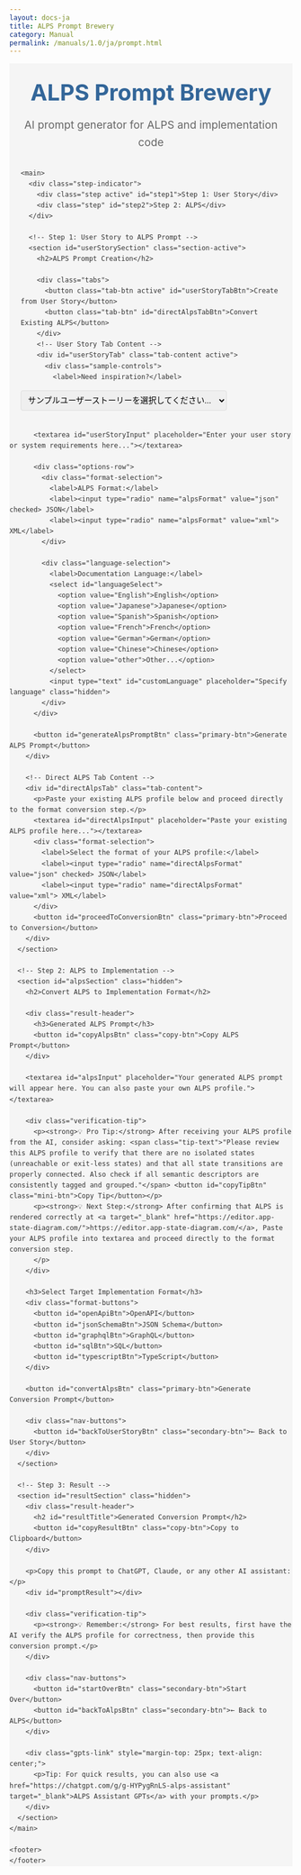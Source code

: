 ```yaml
---
layout: docs-ja
title: ALPS Prompt Brewery
category: Manual
permalink: /manuals/1.0/ja/prompt.html
---
```

<style>
  /* Common Styles */
  .alps-brewery {
    font-family: -apple-system, BlinkMacSystemFont, 'Segoe UI', Roboto, Oxygen, Ubuntu, Cantarell, 'Open Sans', 'Helvetica Neue', sans-serif;
    line-height: 1.6;
    color: #333;
    margin: 0;
    padding: 0;
    background-color: #f5f5f5;
  }
  
  .alps-brewery .container {
    max-width: 1200px;
    margin: 0 auto;
    padding: 20px;
  }
  
  .alps-brewery header {
    text-align: center;
    margin-bottom: 30px;
  }
  
  .alps-brewery .logo {
    font-size: 2.5rem;
    font-weight: bold;
    color: #336699;
    margin-bottom: 10px;
  }
  
  .alps-brewery .tagline {
    font-size: 1.2rem;
    color: #666;
  }
  
  .alps-brewery .gpts-link {
    margin-top: 10px;
    padding: 8px 12px;
    background-color: #f0f4f8;
    border-radius: 6px;
    font-size: 0.95rem;
    display: inline-block;
  }
  
  .alps-brewery .gpts-link a {
    color: #336699;
    text-decoration: none;
    font-weight: bold;
  }
  
  .alps-brewery .gpts-link a:hover {
    text-decoration: underline;
  }
  
  .alps-brewery main {
    background-color: white;
    border-radius: 8px;
    box-shadow: 0 2px 10px rgba(0, 0, 0, 0.1);
    padding: 20px 30px;
    margin-bottom: 40px;
  }
  
  .alps-brewery h1, .alps-brewery h2, .alps-brewery h3 {
    color: #336699;
    margin-top: 0;
  }
  
  .alps-brewery textarea {
    width: 100%;
    min-height: 200px;
    padding: 12px;
    border: 1px solid #ddd;
    border-radius: 4px;
    margin-bottom: 15px;
    font-family: monospace;
    font-size: 14px;
    resize: vertical;
  }
  
  .alps-brewery button {
    background-color: #336699;
    color: white;
    border: none;
    padding: 10px 15px;
    border-radius: 4px;
    cursor: pointer;
    font-size: 1rem;
    transition: background-color 0.2s;
  }
  
  .alps-brewery button:hover {
    background-color: #254e77;
  }
  
  .alps-brewery button.selected {
    background-color: #254e77;
    box-shadow: 0 0 0 2px rgba(37, 78, 119, 0.5);
  }
  
  .alps-brewery button.secondary-btn {
    background-color: #6c757d;
  }
  
  .alps-brewery button.secondary-btn:hover {
    background-color: #5a6268;
  }
  
  .alps-brewery button.copy-btn {
    background-color: #4CAF50;
    font-size: 0.9rem;
    padding: 6px 12px;
  }
  
  .alps-brewery button.copy-btn:hover {
    background-color: #3e8e41;
  }
  
  .alps-brewery .hidden {
    display: none;
  }
  
  .alps-brewery footer {
    text-align: center;
    margin-top: 20px;
    color: #666;
    font-size: 0.9rem;
  }
  
  /* Step Indicator */
  .alps-brewery .step-indicator {
    display: flex;
    justify-content: center;
    margin-bottom: 20px;
  }
  
  .alps-brewery .step {
    width: 180px;
    padding: 10px;
    text-align: center;
    background-color: #e9ecef;
    position: relative;
    z-index: 1;
  }
  
  .alps-brewery .step:not(:last-child):after {
    content: '';
    position: absolute;
    top: 50%;
    right: -15px;
    width: 30px;
    height: 2px;
    background-color: #e9ecef;
    z-index: 0;
  }
  
  .alps-brewery .step.active {
    background-color: #336699;
    color: white;
    font-weight: bold;
  }
  
  .alps-brewery .step.active:not(:last-child):after {
    background-color: #336699;
  }
  
  /* Tabs */
  .alps-brewery .tabs {
    display: flex;
    margin-bottom: 20px;
    border-bottom: 1px solid #ddd;
  }
  
  .alps-brewery .tab-btn {
    padding: 10px 20px;
    background-color: #f0f0f0;
    border: 1px solid #ddd;
    border-bottom: none;
    margin-right: 5px;
    border-radius: 5px 5px 0 0;
    cursor: pointer;
    font-weight: normal;
  }
  
  .alps-brewery .tab-btn.active {
    background-color: #336699;
    color: white;
    border-color: #336699;
    font-weight: bold;
  }
  
  .alps-brewery .tab-content {
    display: none;
    padding-top: 15px;
  }
  
  .alps-brewery .tab-content.active {
    display: block;
  }
  
  /* Section Controls */
  .alps-brewery .options-row {
    display: flex;
    justify-content: space-between;
    margin-bottom: 20px;
    flex-wrap: wrap;
    gap: 15px;
  }
  
  .alps-brewery .format-selection, .alps-brewery .language-selection {
    margin-bottom: 15px;
  }
  
  .alps-brewery .format-selection label, .alps-brewery .language-selection label {
    margin-right: 10px;
  }
  
  .alps-brewery select, .alps-brewery input[type="text"] {
    padding: 8px;
    border: 1px solid #ddd;
    border-radius: 4px;
    font-size: 0.9rem;
  }
  
  .alps-brewery .sample-controls {
    margin-bottom: 15px;
  }
  
  .alps-brewery .sample-controls select {
    width: 100%;
    max-width: 300px;
  }
  
  /* Format Buttons */
  .alps-brewery .format-buttons {
    display: flex;
    flex-wrap: wrap;
    gap: 10px;
    margin-bottom: 20px;
  }
  
  /* Result Section */
  .alps-brewery .result-header {
    display: flex;
    justify-content: space-between;
    align-items: center;
    margin-bottom: 10px;
  }
  
  .alps-brewery .verification-tip {
    background-color: #f8f9fa;
    border-left: 4px solid #336699;
    padding: 10px 15px;
    margin: 15px 0;
    font-size: 0.95rem;
  }
  
  .alps-brewery .verification-tip .tip-text {
    background-color: #eef1f7;
    padding: 3px 6px;
    border-radius: 3px;
    font-family: monospace;
  }
  
  .alps-brewery .mini-btn {
    background-color: #4CAF50;
    color: white;
    border: none;
    border-radius: 3px;
    padding: 3px 8px;
    font-size: 0.8rem;
    cursor: pointer;
    margin-left: 5px;
    vertical-align: middle;
  }
  
  .alps-brewery .mini-btn:hover {
    background-color: #3e8e41;
  }
  
  .alps-brewery #promptResult {
    width: 100%;
    min-height: 200px;
    padding: 12px;
    border: 1px solid #ddd;
    border-radius: 4px;
    background-color: #f9f9f9;
    white-space: pre-wrap;
    font-family: monospace;
    font-size: 14px;
    overflow-y: auto;
    margin-bottom: 20px;
  }
  
  /* Navigation Buttons */
  .alps-brewery .nav-buttons {
    display: flex;
    justify-content: space-between;
    margin-top: 20px;
  }
</style>

<div class="alps-brewery">
  <div class="container">
    <header>
      <div class="logo">ALPS Prompt Brewery</div>
      <div class="tagline">AI prompt generator for ALPS and implementation code</div>
    </header>

    <main>
      <div class="step-indicator">
        <div class="step active" id="step1">Step 1: User Story</div>
        <div class="step" id="step2">Step 2: ALPS</div>
      </div>
      
      <!-- Step 1: User Story to ALPS Prompt -->
      <section id="userStorySection" class="section-active">
        <h2>ALPS Prompt Creation</h2>
        
        <div class="tabs">
          <button class="tab-btn active" id="userStoryTabBtn">Create from User Story</button>
          <button class="tab-btn" id="directAlpsTabBtn">Convert Existing ALPS</button>
        </div>
        <!-- User Story Tab Content -->
        <div id="userStoryTab" class="tab-content active">
          <div class="sample-controls">
            <label>Need inspiration?</label>
<select id="sampleStorySelect">
  <option value="">サンプルユーザーストーリーを選択してください...</option>
  <optgroup label="ビジネスアプリケーション">
    <option value="ecommerce">Eコマース商品管理</option>
    <option value="taskapp">タスク管理アプリ</option>
    <option value="restaurant">レストラン予約システム</option>
  </optgroup>
  <optgroup label="コンテンツ・情報システム">
    <option value="blog">ブログシステム</option>
    <option value="library">図書館管理システム</option>
    <option value="lms">学習管理システム（LMS）</option>
  </optgroup>
  <optgroup label="サービス業">
    <option value="travel">旅行予約システム</option>
    <option value="events">イベント管理プラットフォーム</option>
    <option value="healthcare">医療患者管理</option>
  </optgroup>
</select>
          </div>
          
          <textarea id="userStoryInput" placeholder="Enter your user story or system requirements here..."></textarea>
          
          <div class="options-row">
            <div class="format-selection">
              <label>ALPS Format:</label>
              <label><input type="radio" name="alpsFormat" value="json" checked> JSON</label>
              <label><input type="radio" name="alpsFormat" value="xml"> XML</label>
            </div>
            
            <div class="language-selection">
              <label>Documentation Language:</label>
              <select id="languageSelect">
                <option value="English">English</option>
                <option value="Japanese">Japanese</option>
                <option value="Spanish">Spanish</option>
                <option value="French">French</option>
                <option value="German">German</option>
                <option value="Chinese">Chinese</option>
                <option value="other">Other...</option>
              </select>
              <input type="text" id="customLanguage" placeholder="Specify language" class="hidden">
            </div>
          </div>
          
          <button id="generateAlpsPromptBtn" class="primary-btn">Generate ALPS Prompt</button>
        </div>
        
        <!-- Direct ALPS Tab Content -->
        <div id="directAlpsTab" class="tab-content">
          <p>Paste your existing ALPS profile below and proceed directly to the format conversion step.</p>
          <textarea id="directAlpsInput" placeholder="Paste your existing ALPS profile here..."></textarea>
          <div class="format-selection">
            <label>Select the format of your ALPS profile:</label>
            <label><input type="radio" name="directAlpsFormat" value="json" checked> JSON</label>
            <label><input type="radio" name="directAlpsFormat" value="xml"> XML</label>
          </div>
          <button id="proceedToConversionBtn" class="primary-btn">Proceed to Conversion</button>
        </div>
      </section>
      
      <!-- Step 2: ALPS to Implementation -->
      <section id="alpsSection" class="hidden">
        <h2>Convert ALPS to Implementation Format</h2>
        
        <div class="result-header">
          <h3>Generated ALPS Prompt</h3>
          <button id="copyAlpsBtn" class="copy-btn">Copy ALPS Prompt</button>
        </div>
        
        <textarea id="alpsInput" placeholder="Your generated ALPS prompt will appear here. You can also paste your own ALPS profile."></textarea>
        
        <div class="verification-tip">
          <p><strong>💡 Pro Tip:</strong> After receiving your ALPS profile from the AI, consider asking: <span class="tip-text">"Please review this ALPS profile to verify that there are no isolated states (unreachable or exit-less states) and that all state transitions are properly connected. Also check if all semantic descriptors are consistently tagged and grouped."</span> <button id="copyTipBtn" class="mini-btn">Copy Tip</button></p>
          <p><strong>💡 Next Step:</strong> After confirming that ALPS is rendered correctly at <a target="_blank" href="https://editor.app-state-diagram.com/">https://editor.app-state-diagram.com/</a>, Paste your ALPS profile into textarea and proceed directly to the format conversion step. 
          </p>
        </div>
        
        <h3>Select Target Implementation Format</h3>
        <div class="format-buttons">
          <button id="openApiBtn">OpenAPI</button>
          <button id="jsonSchemaBtn">JSON Schema</button>
          <button id="graphqlBtn">GraphQL</button>
          <button id="sqlBtn">SQL</button>
          <button id="typescriptBtn">TypeScript</button>
        </div>
        
        <button id="convertAlpsBtn" class="primary-btn">Generate Conversion Prompt</button>
        
        <div class="nav-buttons">
          <button id="backToUserStoryBtn" class="secondary-btn">← Back to User Story</button>
        </div>
      </section>
      
      <!-- Step 3: Result -->
      <section id="resultSection" class="hidden">
        <div class="result-header">
          <h2 id="resultTitle">Generated Conversion Prompt</h2>
          <button id="copyResultBtn" class="copy-btn">Copy to Clipboard</button>
        </div>
        
        <p>Copy this prompt to ChatGPT, Claude, or any other AI assistant:</p>
        <div id="promptResult"></div>
        
        <div class="verification-tip">
          <p><strong>💡 Remember:</strong> For best results, first have the AI verify the ALPS profile for correctness, then provide this conversion prompt.</p>
        </div>
        
        <div class="nav-buttons">
          <button id="startOverBtn" class="secondary-btn">Start Over</button>
          <button id="backToAlpsBtn" class="secondary-btn">← Back to ALPS</button>
        </div>
        
        <div class="gpts-link" style="margin-top: 25px; text-align: center;">
          <p>Tip: For quick results, you can also use <a href="https://chatgpt.com/g/g-HYPygRnLS-alps-assistant" target="_blank">ALPS Assistant GPTs</a> with your prompts.</p>
        </div>
      </section>
    </main>
    
    <footer>
    </footer>
  </div>
</div>

<script>
  document.addEventListener('DOMContentLoaded', function() {
    // Elements
    const userStoryInput = document.getElementById('userStoryInput');
    const alpsInput = document.getElementById('alpsInput');
    const promptResult = document.getElementById('promptResult');
    const resultTitle = document.getElementById('resultTitle');
    
    // Sections
    const userStorySection = document.getElementById('userStorySection');
    const alpsSection = document.getElementById('alpsSection');
    const resultSection = document.getElementById('resultSection');
    
    // Step indicators
    const step1 = document.getElementById('step1');
    const step2 = document.getElementById('step2');
    const step3 = document.getElementById('step3');
    
    // Buttons
    const generateAlpsPromptBtn = document.getElementById('generateAlpsPromptBtn');
    const convertAlpsBtn = document.getElementById('convertAlpsBtn');
    const copyAlpsBtn = document.getElementById('copyAlpsBtn');
    const copyResultBtn = document.getElementById('copyResultBtn');
    const backToUserStoryBtn = document.getElementById('backToUserStoryBtn');
    const backToAlpsBtn = document.getElementById('backToAlpsBtn');
    const startOverBtn = document.getElementById('startOverBtn');
    
    // Format buttons
    const openApiBtn = document.getElementById('openApiBtn');
    const jsonSchemaBtn = document.getElementById('jsonSchemaBtn');
    const graphqlBtn = document.getElementById('graphqlBtn');
    const sqlBtn = document.getElementById('sqlBtn');
    const typescriptBtn = document.getElementById('typescriptBtn');
    
    // サンプルユーザーストーリー
const sampleStories = {
  'ecommerce': `ストア所有者として、商品在庫を管理したいです。
商品には、名前、説明、価格、カテゴリ、在庫数量があります。
新しい商品を追加し、既存の商品を更新し、廃止された商品を削除する必要があります。
顧客はカテゴリ別に商品を閲覧し、商品の詳細を確認できるようにする必要があります。`,
  
  'taskapp': `プロジェクトマネージャーとして、タスク追跡システムが必要です。
タスクにはタイトル、説明、期限、優先度、担当ユーザーがあります。
ユーザーはタスクを作成し、ステータスを更新し、完了としてマークできる必要があります。
システムはステータスまたは担当ユーザーでフィルタリングされたタスクリストを表示する必要があります。`,
  
  'blog': `コンテンツ作成者として、ブログ管理システムが必要です。
記事にはタイトル、内容、公開日、タグ、著者があります。
下書きを作成し、記事を公開し、コメントを管理したいです。
読者はタグまたは著者別に記事を閲覧し、コメントを残すことができる必要があります。`,
  
  'travel': `旅行代理店として、予約管理システムが必要です。
旅行には目的地、出発/到着日、交通手段、宿泊施設があります。
顧客には個人情報、支払い情報、旅行の好みがあります。
エージェントは利用可能な旅行を検索し、予約を行い、旅程を管理できる必要があります。
システムは予約状況、支払い、確認通知の送信を追跡する必要があります。`,
  
  'healthcare': `クリニック管理者として、患者管理システムが必要です。
患者には個人情報、医療履歴、保険の詳細があります。
予約には日付、時間、医師、患者、ステータスがあります。
医療スタッフは予約をスケジュールし、診断を記録し、処方箋を管理する必要があります。
患者は自分の医療記録と今後の予約を確認できる必要があります。`,
  
  'events': `イベントプランナーとして、イベント管理プラットフォームが必要です。
イベントには名前、会場、日付、時間、収容人数、チケットタイプがあります。
参加者はチケットを購入し、セッションに登録し、フィードバックを残すことができます。
主催者は会場、スピーカー、スケジュール、チケット販売を管理する必要があります。
システムはチェックイン、リマインダーの送信、出席レポートの生成をサポートする必要があります。`,
  
  'library': `図書館員として、図書館管理システムが必要です。
本にはタイトル、著者、ジャンル、ISBN、出版日、利用可能状況があります。
会員には個人情報、借りている本、貸出履歴を含むアカウントがあります。
図書館員は本をカタログ化し、貸出と返却を処理し、予約を管理する必要があります。
会員はカタログを検索し、本を予約し、アカウント状況を確認できる必要があります。`,
  
  'restaurant': `レストラン所有者として、予約と注文システムが必要です。
テーブルには収容人数、場所、利用可能状況があります。
メニュー項目には名前、説明、価格、カテゴリ、食事制限情報があります。
スタッフは予約を管理し、注文を受け、支払いを処理する必要があります。
顧客はテーブルを予約し、メニューを閲覧し、注文を行うことができる必要があります。`,
  
  'lms': `## 学習管理システム（LMS）

### 主要ユーザー
1. **学生**: コースに登録し、コンテンツにアクセスし、課題を提出する個人
2. **講師**: コースを作成・管理し、学生の進捗を評価する教育者
3. **管理者**: システム全体を監督し、ユーザーアカウントとコースカタログを管理する人々

### コース・コンテンツ管理
- **講師として**、タイトル、説明、カテゴリ、開始/終了日、登録定員、難易度などのメタデータを持つコースを作成したいです。
- **講師として**、コンテンツを論理的な順序で整理するためにコースにモジュールやセクションを追加したいです。
- **講師として**、テキスト、ビデオ、音声、PDF、スライドショー、インタラクティブなHTML要素など、様々な形式の教材をアップロードしたいです。
- **講師として**、コースコンテンツをドラフトモードで作成し、公開前にプレビューしたいです。
- **管理者として**、コース全体のカタログを閲覧し、カテゴリ、講師、ステータス（アクティブ、プライベート、アーカイブ）でフィルタリングしたいです。

### 登録・進捗追跡
- **学生として**、利用可能なコースを閲覧し、詳細を確認してから登録したいです。
- **学生として**、自分の進捗を追跡し、完了したモジュールと次に何があるかを確認したいです。
- **学生として**、登録前に必要なスキルや予備知識を理解するためにコースの前提条件を確認したいです。
- **講師として**、学生の登録・登録解除を行い、個人またはクラス全体のコース開始/終了日の延長を設定したいです。
- **講師として**、ダッシュボードでクラス全体の進捗を確認し、遅れている学生を特定したいです。

### 評価・フィードバック
- **講師として**、多肢選択、記述、ファイルアップロード、プログラミング課題など、様々なタイプの課題やテストを作成したいです。
- **講師として**、採点基準（ルーブリック）を設定し、課題に詳細なフィードバックを提供したいです。
- **学生として**、課題を提出し、必要に応じて締め切り前に再提出したいです。
- **学生として**、自分の成績とフィードバックを確認し、必要に応じて講師に質問したいです。
- **講師として**、成績簿を管理し、各学生の総合成績を計算したいです。

### コミュニケーション・コラボレーション
- **学生として**、ディスカッションフォーラムで質問を投稿し、他の学生や講師から回答を受け取りたいです。
- **講師として**、クラス全体または個々の学生に通知やアナウンスを送信したいです。
- **学生として**、他の学生との共同作業のための共有ワークスペースを持つグループプロジェクトに参加したいです。
- **すべてのユーザーとして**、システム内でメッセージを送受信し、添付ファイルを共有したいです。
- **講師として**、リアルタイムのウェビナーやオンラインセッションをスケジュールし、録画を保存して学生が後からアクセスできるようにしたいです。

### レポート・分析
- **講師として**、学生のエンゲージメントとアクティビティ（ログイン頻度、閲覧したコンテンツ、課題完了までの時間）に関する分析を確認したいです。
- **管理者として**、プラットフォーム全体の使用状況とパフォーマンスメトリクスを確認したいです。
- **管理者として**、登録傾向、完了率、満足度評価に関するレポートを生成したいです。
- **講師として**、外部分析ツールで使用するために学生のパフォーマンスデータをエクスポートしたいです。

### アクセシビリティ・ローカライゼーション
- **すべてのユーザーとして**、システムとの対話のためのインターフェース言語を選択したいです。
- **学生として**、視覚または聴覚障害のためのアクセシビリティ機能を使用したいです。
- **講師として**、キャプションや代替テキストなどのアクセシビリティ要素をコンテンツに追加したいです。

### モバイル・オフラインアクセス
- **学生として**、モバイルデバイスからコースにアクセスし、スマートフォンやタブレットで快適に学習したいです。
- **学生として**、インターネット接続なしでオフライン学習のためにコンテンツをダウンロードしたいです。
- **講師として**、学生のエンゲージメントを高めるためにモバイルアプリを通じて通知を送信したいです。`
};
    
    // ALPS guide content
    const alpsGuide = `## ‼️ Important: JSON Format Guidelines ‼️

1. Write each descriptor on a single line (mandatory).
2. Only indent and line-break descriptors if they contain other descriptors.
3. All nested descriptors must reference their parent with \`href\`.

\`\`\`json
{"$schema": "https://alps-io.github.io/schemas/alps.json", "alps": {"version": "1.0", "descriptor": [
{"id": "name", "title": "Name", "def": "https://schema.org/name"},
{"id": "email", "title": "Email", "def": "https://schema.org/email"},
{"id": "User", "title": "User Profile", "descriptor": [
  {"href": "#name"},
  {"href": "#email"}
]},
{"id": "UserList", "title": "User List", "descriptor": [
  {"href": "#User"},
  {"href": "#goUser"},
  {"href": "#doCreateUser"}
]},
{"id": "goUser", "type": "safe", "title": "View User Details", "rt": "#User"},
{"id": "doCreateUser", "type": "unsafe", "title": "Create User", "rt": "#UserList"}
]}}
\`\`\`

## XML Format Guidelines

- Use indentation to indicate hierarchy.
- Write each element on a single line.

\`\`\`xml
<alps version="1.0"
  xmlns:xsi="http://www.w3.org/2001/XMLSchema-instance"
  xsi:noNamespaceSchemaLocation="https://alps-io.github.io/schemas/alps.xsd">
</alps>
\`\`\`

## Structuring Semantic Descriptors

Organize into the following three blocks. Each descriptor must either reference or contain other descriptors:

1. Semantic Definitions (Ontology)
   - Define basic elements (lowerCamelCase).
   - Always specify \`def\` as a full URL if there's a Schema.org definition.
   - Add a \`title\` to all descriptors.
   - Include \`doc\` only if necessary.
   - Each defined element must be referenced by at least one taxonomy state.

2. Containment Relationships (Taxonomy)
   - Descriptors representing states use UpperCamelCase.
   - Use \`href\` for referencing elements (direct definition via \`id\` is not allowed).
   - Each application state includes:
     * Elements displayed/used in the state (defined in the ontology).
     * Actions that can be performed (defined in choreography).
   - Use \`doc\` for additional details if needed.
   - Each taxonomy must either contain or transition to other taxonomies.

3. State Transitions (Choreography)
   - Define transition actions.
   - Select the appropriate \`type\` attribute.
   - Specify the transition destination (\`rt\`).
   - Use \`href\` to refer to necessary data items.
   - Each operation must be referenced by at least one taxonomy state.`;
    
    // Conversion prompt templates
    const conversionPrompts = {
      'OpenAPI': `**Task:** Convert this ALPS profile into a comprehensive OpenAPI 3.1 specification.

**Key Instructions:**

1. **State to Endpoint Mapping:**
   - Map each semantic state to a resource endpoint
   - Use tag attributes to organize endpoints into logical groups
   - Apply proper REST principles (plural nouns for collections, etc.)

2. **Transition Operations:**
   - Convert transitions with specific type attributes:
     - \`safe\` → GET operations
     - \`unsafe\` → POST operations 
     - \`idempotent\` → PUT/PATCH operations
     - Include DELETE operations for removal actions
   - Use appropriate HTTP status codes (200, 201, 204, 400, 404, etc.)

3. **Schema Definitions:**
   - Build schemas from semantic descriptors
   - Include all properties referenced in state descriptors
   - Use Schema.org definitions when available via \`def\` attributes
   - Apply proper validation constraints based on domain knowledge
   - Create both request and response schemas

4. **Complete Documentation:**
   - Use titles as summary descriptions
   - Convert doc attributes to detailed descriptions
   - Include examples for each operation
   - Document error responses and handling

5. **Consistent Design:**
   - Apply query parameters for filtering, sorting, pagination
   - Use path parameters for resource identifiers
   - Include security schemes appropriate for the domain
   - Ensure all endpoints have complete request/response documentation

**Output Format:** Provide YAML format with appropriate indentation and organization.`,
      
      'JSON Schema': `**Task:** Convert this ALPS profile into a comprehensive JSON Schema that accurately captures all data structures.

**Key Instructions:**

1. **Semantic Descriptors:**
   - Create type definitions for each semantic descriptor
   - Use $defs for proper schema reusability
   - Follow semantic descriptor hierarchies when defining nested structures
   - Use \`$ref\` to reference repeated structures

2. **Type & Format Selection:**
   - Choose appropriate types (string, number, integer, boolean, object, array)
   - Apply formats based on semantic meaning (date-time, email, uri, etc.)
   - For descriptors with Schema.org definitions, infer types from those definitions
   - Include multitype properties where appropriate

3. **Validation Rules:**
   - Add property constraints:
     - Strings: minLength, maxLength, pattern
     - Numbers: minimum, maximum, multipleOf
     - Arrays: minItems, maxItems, uniqueItems
     - Objects: required, additionalProperties
   - Define enumerations for constrained values

4. **Documentation & Metadata:**
   - Include title from the ALPS descriptor
   - Add description from doc attributes
   - Provide examples of valid data
   - Add $schema reference for validation

5. **Design Patterns:**
   - Use oneOf/anyOf for polymorphic structures
   - Create composition patterns with allOf when appropriate
   - Add conditional validation with if/then/else where needed

**Output Format:** Provide properly formatted JSON with appropriate indentation.`,
      
'GraphQL': `**Task:** Convert this ALPS profile into a complete GraphQL schema with operations and resolvers.

**Key Instructions:**

1. **Type Definitions:**
   - Create GraphQL types for each semantic descriptor
   - Define scalars based on data nature (String, Int, Float, Boolean, ID)
   - Create custom scalars for special formats (DateTime, Email, URL)
   - Structure relationships using proper GraphQL object connections

2. **Query Operations:**
   - Create queries from \`safe\` transitions
   - Implement filtering, sorting, and pagination for collection queries
   - Design nested queries that follow the semantic connections
   - Support efficient graph traversal with proper resolver planning

3. **Mutation Operations:**
   - Create mutations from \`unsafe\` and \`idempotent\` transitions
   - Define input types for creating and updating resources
   - Implement proper error handling and return types
   - Return modified objects from mutations for efficient client updates

4. **Schema Organization:**
   - Use GraphQL directives for documentation and validation
   - Group related operations based on ALPS tag attributes
   - Design consistent naming patterns across the schema
   - Implement interfaces for shared structures

5. **Advanced Features:**
   - Add subscription operations for real-time updates where appropriate
   - Implement union types for polymorphic responses
   - Design proper pagination with cursor-based approaches
   - Add custom directives for authorization and caching hints

**Output Format:** Provide the schema in SDL (Schema Definition Language) format, along with example operations and resolver patterns.`,
      
      'SQL': `**Task:** Convert this ALPS profile into a comprehensive SQL database schema with tables, relationships, and key operations.

**Key Instructions:**

1. **Table Structure:**
   - Create tables for main semantic descriptors
   - Define appropriate column types based on semantic meaning
   - Implement proper primary keys and indexes
   - Add foreign key constraints for relationships
   - Include CHECK constraints for data validation

2. **Relationship Modeling:**
   - Identify one-to-many, many-to-many, and one-to-one relationships
   - Create junction tables for many-to-many relationships
   - Implement proper ON DELETE/UPDATE behavior for referential integrity
   - Use appropriate naming conventions for relationship columns

3. **Data Operations:**
   - Create SELECT queries for \`safe\` transitions
   - Implement INSERT statements for \`unsafe\` transitions
   - Design UPDATE operations for \`idempotent\` transitions
   - Add DELETE operations where appropriate
   - Include stored procedures for complex operations

4. **Advanced Database Features:**
   - Design appropriate indexes for performance
   - Create views for common query patterns
   - Implement triggers for data integrity and auditing
   - Add computed columns for derived properties
   - Consider partitioning for large tables

5. **Completeness & Standards:**
   - Follow SQL standards for portability
   - Include documentation as comments
   - Create role-based permissions aligned with the domain
   - Design for transaction safety
   - Include data migration considerations

**Output Format:** Provide SQL DDL statements for schema creation, followed by example DML operations.`,
      
      'TypeScript': `**Task:** Convert this ALPS profile into a comprehensive TypeScript type system with interfaces, classes, and utility types.

**Key Instructions:**

1. **Core Type Definitions:**
   - Create interfaces for each semantic descriptor
   - Use proper TypeScript types (string, number, boolean, Date, etc.)
   - Implement inheritance for related types
   - Define enums for constrained values
   - Add JSDoc comments from ALPS documentation

2. **Type Relationships:**
   - Design composition patterns for nested structures
   - Create utility types for operations (Partial<T>, Pick<T>, etc.)
   - Implement generics for reusable patterns
   - Define index signatures for dynamic properties
   - Use union and intersection types appropriately

3. **API Integration:**
   - Create request and response interfaces
   - Implement service interfaces with typed methods
   - Design error handling with typed exceptions
   - Add validation decorators if using class-validator
   - Structure according to ALPS tag groupings

4. **Advanced TypeScript Features:**
   - Use conditional types for complex logic
   - Implement mapped types for transformations
   - Add template literal types for string patterns
   - Define type guards for runtime type checking
   - Use const assertions for literal values

5. **Code Organization:**
   - Structure code into modules based on ALPS tags
   - Create barrel exports for simplified imports
   - Design for tree-shaking and code splitting
   - Add examples of type usage
   - Include TypeScript configuration recommendations

**Output Format:** Provide well-organized TypeScript code with proper imports and exports.`
    };
    
    // Tab switching functionality
    document.getElementById('userStoryTabBtn').addEventListener('click', function() {
      document.getElementById('userStoryTab').classList.add('active');
      document.getElementById('directAlpsTab').classList.remove('active');
      this.classList.add('active');
      document.getElementById('directAlpsTabBtn').classList.remove('active');
    });
    
    document.getElementById('directAlpsTabBtn').addEventListener('click', function() {
      document.getElementById('directAlpsTab').classList.add('active');
      document.getElementById('userStoryTab').classList.remove('active');
      this.classList.add('active');
      document.getElementById('userStoryTabBtn').classList.remove('active');
    });
    
    // STEP 1: Sample story handling
    document.getElementById('sampleStorySelect').addEventListener('change', function() {
      if (this.value) {
        userStoryInput.value = sampleStories[this.value];
      }
    });
    
    // Custom language handling
    document.getElementById('languageSelect').addEventListener('change', function() {
      const customLanguageInput = document.getElementById('customLanguage');
      if (this.value === 'other') {
        customLanguageInput.classList.remove('hidden');
      } else {
        customLanguageInput.classList.add('hidden');
      }
    });
    
    // Generate ALPS Prompt button (from user story)
    generateAlpsPromptBtn.addEventListener('click', function() {
      if (userStoryInput.value.trim() === '') {
        alert('Please enter a user story.');
        return;
      }
      
      const format = document.querySelector('input[name="alpsFormat"]:checked').value;
      const language = getSelectedLanguage();
      
      // Generate ALPS prompt
      const alpsPrompt = generateAlpsPrompt(userStoryInput.value, format, language);
      alpsInput.value = alpsPrompt;
      
      // Move to Step 2
      userStorySection.classList.add('hidden');
      alpsSection.classList.remove('hidden');
      
      step1.classList.remove('active');
      step2.classList.add('active');
    });
    
    // Proceed to conversion button (from direct ALPS input)
    document.getElementById('proceedToConversionBtn').addEventListener('click', function() {
      const directAlpsInput = document.getElementById('directAlpsInput');
      
      if (directAlpsInput.value.trim() === '') {
        alert('Please enter an ALPS profile.');
        return;
      }
      
      // Transfer direct ALPS input to the conversion section
      alpsInput.value = directAlpsInput.value;
      
      // Move directly to Step 2
      userStorySection.classList.add('hidden');
      alpsSection.classList.remove('hidden');
      
      step1.classList.remove('active');
      step2.classList.add('active');
    });
    
    // STEP 2: Format selection handling
    let selectedFormat = null;
    
    openApiBtn.addEventListener('click', () => selectFormat('OpenAPI', openApiBtn));
    jsonSchemaBtn.addEventListener('click', () => selectFormat('JSON Schema', jsonSchemaBtn));
    graphqlBtn.addEventListener('click', () => selectFormat('GraphQL', graphqlBtn));
    sqlBtn.addEventListener('click', () => selectFormat('SQL', sqlBtn));
    typescriptBtn.addEventListener('click', () => selectFormat('TypeScript', typescriptBtn));
    
    function selectFormat(format, button) {
      selectedFormat = format;
      
      // Update UI to show selected format
      document.querySelectorAll('.format-buttons button').forEach(btn => {
        btn.classList.remove('selected');
      });
      button.classList.add('selected');
    }
    
    // Convert ALPS button
    convertAlpsBtn.addEventListener('click', function() {
      if (alpsInput.value.trim() === '') {
        alert('Please generate or paste an ALPS profile.');
        return;
      }
      
      if (!selectedFormat) {
        alert('Please select a format to convert to.');
        return;
      }
      
      // Generate conversion prompt
      const conversionPrompt = conversionPrompts[selectedFormat] + 
        '\n\n_YOUR_ALPS_HERE_\n\n```\n' + alpsInput.value + '\n```';
      
      promptResult.textContent = conversionPrompt;
      resultTitle.textContent = `${selectedFormat} Conversion Prompt`;
      
      // Move to Step 3
      alpsSection.classList.add('hidden');
      resultSection.classList.remove('hidden');
      
      step2.classList.remove('active');
      step3.classList.add('active');
    });
    
    // Navigation buttons
    backToUserStoryBtn.addEventListener('click', function() {
      alpsSection.classList.add('hidden');
      userStorySection.classList.remove('hidden');
      
      step2.classList.remove('active');
      step1.classList.add('active');
    });
    
    backToAlpsBtn.addEventListener('click', function() {
      resultSection.classList.add('hidden');
      alpsSection.classList.remove('hidden');
      
      step3.classList.remove('active');
      step2.classList.add('active');
    });
    
    startOverBtn.addEventListener('click', function() {
      resultSection.classList.add('hidden');
      userStorySection.classList.remove('hidden');
      
      step3.classList.remove('active');
      step1.classList.add('active');
      step2.classList.remove('active');
      
      // Reset selections
      selectedFormat = null;
      document.querySelectorAll('.format-buttons button').forEach(btn => {
        btn.classList.remove('selected');
      });
    });
    
    // Copy buttons
    copyAlpsBtn.addEventListener('click', function() {
      copyToClipboard(alpsInput.value, copyAlpsBtn);
    });
    
    copyResultBtn.addEventListener('click', function() {
      copyToClipboard(promptResult.textContent, copyResultBtn);
    });
    
    // Copy verification tip
    document.getElementById('copyTipBtn').addEventListener('click', function() {
      const tipText = "Please review this ALPS profile to verify that there are no isolated states (unreachable or exit-less states) and that all state transitions are properly connected. Also check if all semantic descriptors are consistently tagged and grouped.";
      copyToClipboard(tipText, this);
    });
    
    // Helper functions
    function getSelectedLanguage() {
      const languageSelect = document.getElementById('languageSelect');
      if (languageSelect.value === 'other') {
        return document.getElementById('customLanguage').value || 'Custom';
      } else {
        return languageSelect.value;
      }
    }
    
    function generateAlpsPrompt(userStory, format, language) {
      return `# ALPS Profile Creation Prompt

Please create an ALPS profile based on the following requirements. This profile should represent a complete and consistent application state design.

* Format: ${format.toUpperCase()}
* Language: ${language}
* Content: 

${userStory}

## ‼️ Important: Guidelines for Design Consistency and Completeness ‼️

1. **All states must be connected**:
   - Avoid isolated states (states that cannot be reached or exited)
   - Every state should have at least one incoming and one outgoing transition (except for home/start and final states)
   - Ensure all transitions between states are logical and clear

2. **Consistent use of semantic descriptors**:
   - Use consistent naming conventions for the same concepts
   - Only use the \`def\` attribute when a corresponding Schema.org definition exists
   - For custom concepts, provide clear titles and use the \`doc\` attribute for details when needed

3. **Complete user flows**:
   - Provide complete state transition paths for each key user story
   - Ensure CRUD operations (Create, Read, Update, Delete) are fully represented
   - Include all necessary functionality for each user role

4. **State transition completeness**:
   - Clearly define the success path for each operation
   - Ensure transitions between key states to prevent disruption of important business processes
   - Consider alternative flows for critical failure cases when necessary

5. **Grouping related elements**:
   - Group related processes and user journeys using the \`tag\` attribute
   - Use tags like "user-management", "content-creation", "payment-process", etc.
   - Apply consistent tags to states and transitions belonging to the same functional area
   - This helps identify related functionality when converting to APIs or data models

${alpsGuide}

## Output Requirements

- Include a clear title for every descriptor (concise one-line explanation)
- Use the doc attribute for detailed explanations when necessary
- Only reference Schema.org URLs with the def attribute when a corresponding definition exists
- Set appropriate type attributes (safe, unsafe, idempotent) for all state transitions
- Create reusable descriptors for common patterns
- Use consistent IDs and naming conventions for the same concepts
- Utilize the tag attribute to group related elements
- Use consistent tags for business domains or functional areas`;
    }
    
    function copyToClipboard(text, button) {
      navigator.clipboard.writeText(text)
        .then(() => {
          const originalText = button.textContent;
          button.textContent = '✅ Copied!, Paste it to your AI assistant';
          setTimeout(() => {
            button.textContent = originalText;
          }, 2000);
        })
        .catch(err => {
          console.error('Failed to copy: ', err);
          alert('Failed to copy. Please copy manually.');
        });
    }
  });
</script>
